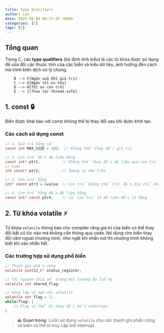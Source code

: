 ```yaml
---
title: Type Qualifiers
author: Loo
date: 2025-08-04 06:37:29 +0800
categories: [C]
tags: [C]
---
```


## Tổng quan

Trong C, các **type qualifiers** (bộ định tính kiểu) là các từ khóa được sử dụng để sửa đổi các thuộc tính của các biến và kiểu dữ liệu, ảnh hưởng đến cách mà trình biên dịch xử lý chúng.

```mermaid
    B --> F[Ngăn sửa đổi giá trị]
    C --> G[Ngăn tối ưu hóa]
    D --> H[Tối ưu con trỏ]
    E --> I[Thao tác thread-safe]
```

## 1. const 🔒

Biến được khai báo với const không thể bị thay đổi sau khi được khởi tạo. 

### Các cách sử dụng const

```c
// 1. Giá trị hằng số
const int MAX_SIZE = 100;  // Không thể thay đổi giá trị

// 2. Con trỏ đến dữ liệu hằng
const int* ptr1;          // Không thể thay đổi dữ liệu qua con trỏ
// hoặc
int const* ptr2;          // Tương tự như trên

// 3. Con trỏ hằng
int* const ptr3 = &value; // Con trỏ không thể trỏ đến địa chỉ khác

// 4. Con trỏ hằng đến dữ liệu hằng
const int* const ptr4;    // Cả con trỏ và dữ liệu đều là hằng
```

## 2. Từ khóa volatile ⚡

Từ khóa `volatile` thông báo cho compiler rằng giá trị của biến có thể thay đổi bất cứ lúc nào mà không cần thông qua code. Nó dùng cho biến thay đổi nằm ngoài chương trình, như ngắt khi nhấn nút thì chương trình không biết khi nào nhấn hết.

### Các trường hợp sử dụng phổ biến

```c
// Thanh ghi phần cứng
volatile uint32_t* status_register;

// Tài nguyên chia sẻ trong môi trường đa luồng
volatile int shared_flag;

// Vòng lặp vô hạn với volatile
volatile int flag = 1;
while(flag) {
    // Flag có thể bị thay đổi bởi interrupt
}
```

> ⚠️ **Quan trọng**: Luôn sử dụng `volatile` cho các thanh ghi phần cứng và biến có thể bị truy cập bởi interrupt.

<!-- ## 3. Từ khóa restrict (C99) 🎯

Từ khóa `restrict` được sử dụng với con trỏ để báo cho compiler biết rằng con trỏ là cách duy nhất để truy cập dữ liệu mà nó trỏ đến.

```c
void process_array(int* restrict ptr1, int* restrict ptr2, int size) {
    // Compiler có thể tối ưu vì biết ptr1 và ptr2 không chồng lấn
    for(int i = 0; i < size; i++) {
        ptr1[i] = ptr2[i] * 2;
    }
}
```

## 4. Từ khóa _Atomic (C11) ⚛️

Đảm bảo truy cập nguyên tử (không bị gián đoạn) đến các biến trong lập trình đồng thời.

```c
#include <stdatomic.h>

_Atomic int shared_counter = 0;

// This operation is guaranteed to be atomic
shared_counter++;
```

## Những Thực Hành Tốt Nhất 📝

1. **Sử dụng const một cách rộng rãi**
   - Đánh dấu `const` cho tất cả các biến không nên thay đổi
   - Sử dụng con trỏ const cho tham số hàm không cần sửa đổi

2. **Sử dụng volatile**
   - Dùng cho thanh ghi phần cứng
   - Dùng cho biến được chia sẻ với interrupt
   - Không lạm dụng - nó ngăn cản tối ưu hóa

3. **Hướng dẫn sử dụng restrict**
   - Chỉ sử dụng khi chắc chắn về tính độc quyền của con trỏ
   - Hữu ích cho tối ưu hóa trong tính toán số học

4. **Cân nhắc khi dùng _Atomic**
   - Sử dụng cho biến chia sẻ trong code đa luồng
   - Cân nhắc đến hiệu năng

## Lỗi Thường Gặp ❌

1. **Nhầm lẫn về const**
   ```c
   const int* ptr;      // Không thể sửa đổi dữ liệu qua ptr
   int* const ptr;      // Không thể thay đổi ptr
   ```

2. **Thiếu volatile**
   ```c
   // Sai
   uint32_t* hw_register;
   
   // Đúng
   volatile uint32_t* hw_register;
   ```

3. **Sử dụng restrict không đúng**
   ```c
   // Nguy hiểm nếu mảng có thể chồng lấn
   void copy(int* restrict dest, int* restrict src);
   ``` -->